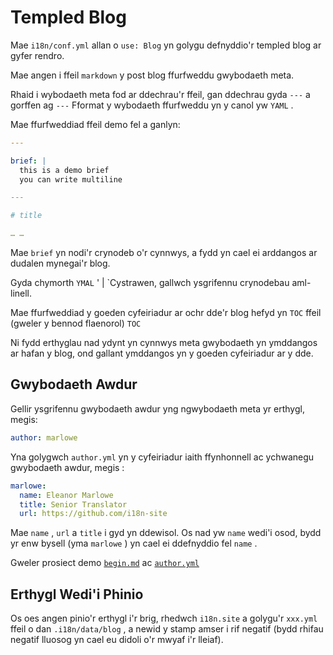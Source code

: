 # Templed Blog

Mae `i18n/conf.yml` allan o `use: Blog` yn golygu defnyddio'r templed blog ar gyfer rendro.

Mae angen i ffeil `markdown` y post blog ffurfweddu gwybodaeth meta.

Rhaid i wybodaeth meta fod ar ddechrau'r ffeil, gan ddechrau gyda `---` a gorffen ag `---` Fformat y wybodaeth ffurfweddu yn y canol yw `YAML` .

Mae ffurfweddiad ffeil demo fel a ganlyn:

```yml
---

brief: |
  this is a demo brief
  you can write multiline

---

# title

… …
```

Mae `brief` yn nodi'r crynodeb o'r cynnwys, a fydd yn cael ei arddangos ar dudalen mynegai'r blog.

Gyda chymorth `YMAL` ' | `Cystrawen, gallwch ysgrifennu crynodebau aml-linell.

Mae ffurfweddiad y goeden cyfeiriadur ar ochr dde'r blog hefyd yn `TOC` ffeil (gweler y bennod flaenorol) `TOC`

Ni fydd erthyglau nad ydynt yn cynnwys meta gwybodaeth yn ymddangos ar hafan y blog, ond gallant ymddangos yn y goeden cyfeiriadur ar y dde.

## Gwybodaeth Awdur

Gellir ysgrifennu gwybodaeth awdur yng ngwybodaeth meta yr erthygl, megis:

```yml
author: marlowe
```

Yna golygwch `author.yml` yn y cyfeiriadur iaith ffynhonnell ac ychwanegu gwybodaeth awdur, megis :

```yml
marlowe:
  name: Eleanor Marlowe
  title: Senior Translator
  url: https://github.com/i18n-site
```

Mae `name` , `url` a `title` i gyd yn ddewisol. Os nad yw `name` wedi'i osod, bydd yr enw bysell (yma `marlowe` ) yn cael ei ddefnyddio fel `name` .

Gweler prosiect demo [`begin.md`](https://github.com/i18n-site/demo.i18n.site/blob/main/en/blog/news/begin.md?plain=1) ac [`author.yml`](https://github.com/i18n-site/demo.i18n.site/blob/main/en/author.yml)

## Erthygl Wedi'i Phinio

Os oes angen pinio'r erthygl i'r brig, rhedwch `i18n.site` a golygu'r `xxx.yml` ffeil o dan `.i18n/data/blog` , a newid y stamp amser i rif negatif (bydd rhifau negatif lluosog yn cael eu didoli o'r mwyaf i'r lleiaf).